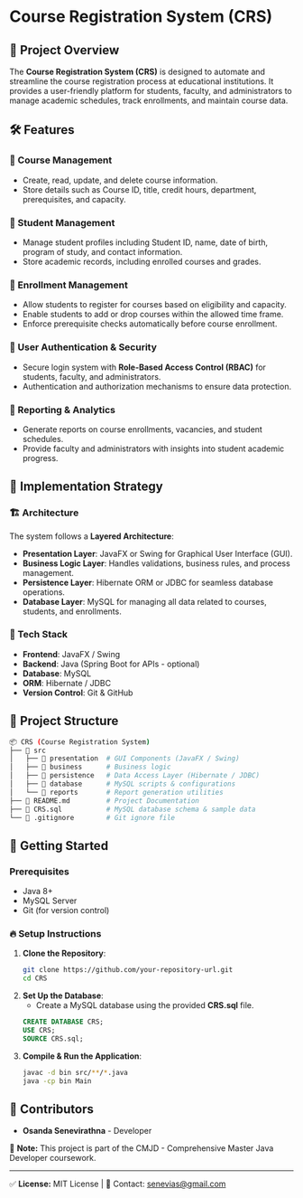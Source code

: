# Course Registration System (CRS)

## 📌 Project Overview
The **Course Registration System (CRS)** is designed to automate and streamline the course registration process at educational institutions. It provides a user-friendly platform for students, faculty, and administrators to manage academic schedules, track enrollments, and maintain course data.

## 🛠 Features
### 🔹 Course Management
- Create, read, update, and delete course information.
- Store details such as Course ID, title, credit hours, department, prerequisites, and capacity.

### 🔹 Student Management
- Manage student profiles including Student ID, name, date of birth, program of study, and contact information.
- Store academic records, including enrolled courses and grades.

### 🔹 Enrollment Management
- Allow students to register for courses based on eligibility and capacity.
- Enable students to add or drop courses within the allowed time frame.
- Enforce prerequisite checks automatically before course enrollment.

### 🔹 User Authentication & Security
- Secure login system with **Role-Based Access Control (RBAC)** for students, faculty, and administrators.
- Authentication and authorization mechanisms to ensure data protection.

### 🔹 Reporting & Analytics
- Generate reports on course enrollments, vacancies, and student schedules.
- Provide faculty and administrators with insights into student academic progress.

## 🔧 Implementation Strategy
### 🏗 Architecture
The system follows a **Layered Architecture**:
- **Presentation Layer**: JavaFX or Swing for Graphical User Interface (GUI).
- **Business Logic Layer**: Handles validations, business rules, and process management.
- **Persistence Layer**: Hibernate ORM or JDBC for seamless database operations.
- **Database Layer**: MySQL for managing all data related to courses, students, and enrollments.

### 📌 Tech Stack
- **Frontend**: JavaFX / Swing
- **Backend**: Java (Spring Boot for APIs - optional)
- **Database**: MySQL
- **ORM**: Hibernate / JDBC
- **Version Control**: Git & GitHub

## 📂 Project Structure
```bash
📦 CRS (Course Registration System)
├── 📂 src
│   ├── 📂 presentation  # GUI Components (JavaFX / Swing)
│   ├── 📂 business      # Business logic
│   ├── 📂 persistence   # Data Access Layer (Hibernate / JDBC)
│   ├── 📂 database      # MySQL scripts & configurations
│   └── 📂 reports       # Report generation utilities
├── 📄 README.md         # Project Documentation
├── 📄 CRS.sql           # MySQL database schema & sample data
└── 📄 .gitignore        # Git ignore file
```

## 🚀 Getting Started
### Prerequisites
- Java 8+
- MySQL Server
- Git (for version control)

### 🔥 Setup Instructions
1. **Clone the Repository**:
   ```bash
   git clone https://github.com/your-repository-url.git
   cd CRS
   ```
2. **Set Up the Database**:
   - Create a MySQL database using the provided **CRS.sql** file.
   ```sql
   CREATE DATABASE CRS;
   USE CRS;
   SOURCE CRS.sql;
   ```
3. **Compile & Run the Application**:
   ```bash
   javac -d bin src/**/*.java
   java -cp bin Main
   ```

## 👥 Contributors
- **Osanda Senevirathna** - Developer

📌 **Note:** This project is part of the CMJD - Comprehensive Master Java Developer coursework.

---
✅ **License:** MIT License | 📧 Contact: senevias@gmail.com

